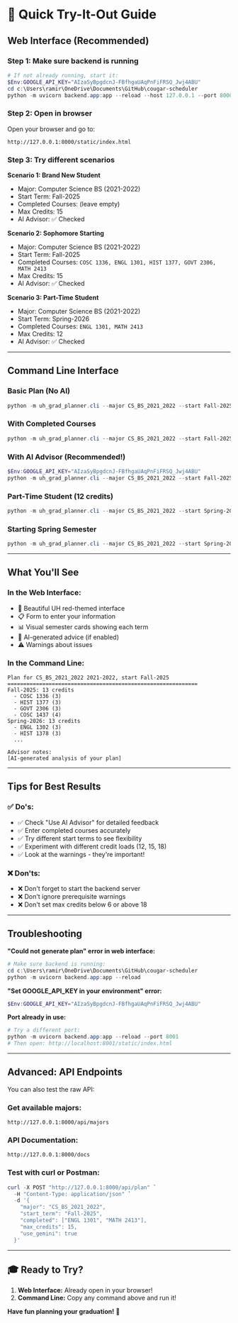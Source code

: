# 🚀 Quick Try-It-Out Guide

## Web Interface (Recommended)

### Step 1: Make sure backend is running
```powershell
# If not already running, start it:
$Env:GOOGLE_API_KEY="AIzaSyBpgdcnJ-FBfhgaUAqPnFiFRSQ_Jwj4ABU"
cd c:\Users\ramir\OneDrive\Documents\GitHub\cougar-scheduler
python -m uvicorn backend.app:app --reload --host 127.0.0.1 --port 8000
```

### Step 2: Open in browser
Open your browser and go to:
```
http://127.0.0.1:8000/static/index.html
```

### Step 3: Try different scenarios

**Scenario 1: Brand New Student**
- Major: Computer Science BS (2021-2022)
- Start Term: Fall-2025
- Completed Courses: (leave empty)
- Max Credits: 15
- AI Advisor: ✅ Checked

**Scenario 2: Sophomore Starting**
- Major: Computer Science BS (2021-2022)
- Start Term: Fall-2025
- Completed Courses: `COSC 1336, ENGL 1301, HIST 1377, GOVT 2306, MATH 2413`
- Max Credits: 15
- AI Advisor: ✅ Checked

**Scenario 3: Part-Time Student**
- Major: Computer Science BS (2021-2022)
- Start Term: Spring-2026
- Completed Courses: `ENGL 1301, MATH 2413`
- Max Credits: 12
- AI Advisor: ✅ Checked

---

## Command Line Interface

### Basic Plan (No AI)
```powershell
python -m uh_grad_planner.cli --major CS_BS_2021_2022 --start Fall-2025 --max 15
```

### With Completed Courses
```powershell
python -m uh_grad_planner.cli --major CS_BS_2021_2022 --start Fall-2025 --completed "ENGL 1301,MATH 2413,COSC 1336" --max 15
```

### With AI Advisor (Recommended!)
```powershell
$Env:GOOGLE_API_KEY="AIzaSyBpgdcnJ-FBfhgaUAqPnFiFRSQ_Jwj4ABU"
python -m uh_grad_planner.cli --major CS_BS_2021_2022 --start Fall-2025 --completed "ENGL 1301,MATH 2413" --max 15 --gemini-advice
```

### Part-Time Student (12 credits)
```powershell
python -m uh_grad_planner.cli --major CS_BS_2021_2022 --start Spring-2026 --completed "COSC 1336,ENGL 1301" --max 12 --gemini-advice
```

### Starting Spring Semester
```powershell
python -m uh_grad_planner.cli --major CS_BS_2021_2022 --start Spring-2026 --max 15 --gemini-advice
```

---

## What You'll See

### In the Web Interface:
- 🎨 Beautiful UH red-themed interface
- 📋 Form to enter your information
- 📊 Visual semester cards showing each term
- 🤖 AI-generated advice (if enabled)
- ⚠️ Warnings about issues

### In the Command Line:
```
Plan for CS_BS_2021_2022 2021-2022, start Fall-2025
============================================================
Fall-2025: 13 credits
  - COSC 1336 (3)
  - HIST 1377 (3)
  - GOVT 2306 (3)
  - COSC 1437 (4)
Spring-2026: 13 credits
  - ENGL 1302 (3)
  - HIST 1378 (3)
  ...

Advisor notes:
[AI-generated analysis of your plan]
```

---

## Tips for Best Results

### ✅ Do's:
- ✅ Check "Use AI Advisor" for detailed feedback
- ✅ Enter completed courses accurately
- ✅ Try different start terms to see flexibility
- ✅ Experiment with different credit loads (12, 15, 18)
- ✅ Look at the warnings - they're important!

### ❌ Don'ts:
- ❌ Don't forget to start the backend server
- ❌ Don't ignore prerequisite warnings
- ❌ Don't set max credits below 6 or above 18

---

## Troubleshooting

**"Could not generate plan" error in web interface:**
```powershell
# Make sure backend is running:
cd c:\Users\ramir\OneDrive\Documents\GitHub\cougar-scheduler
python -m uvicorn backend.app:app --reload
```

**"Set GOOGLE_API_KEY in your environment" error:**
```powershell
$Env:GOOGLE_API_KEY="AIzaSyBpgdcnJ-FBfhgaUAqPnFiFRSQ_Jwj4ABU"
```

**Port already in use:**
```powershell
# Try a different port:
python -m uvicorn backend.app:app --reload --port 8001
# Then open: http://localhost:8001/static/index.html
```

---

## Advanced: API Endpoints

You can also test the raw API:

### Get available majors:
```
http://127.0.0.1:8000/api/majors
```

### API Documentation:
```
http://127.0.0.1:8000/docs
```

### Test with curl or Postman:
```powershell
curl -X POST "http://127.0.0.1:8000/api/plan" `
  -H "Content-Type: application/json" `
  -d '{
    "major": "CS_BS_2021_2022",
    "start_term": "Fall-2025",
    "completed": ["ENGL 1301", "MATH 2413"],
    "max_credits": 15,
    "use_gemini": true
  }'
```

---

## 🎓 Ready to Try?

1. **Web Interface:** Already open in your browser!
2. **Command Line:** Copy any command above and run it!

**Have fun planning your graduation!** 🚀
